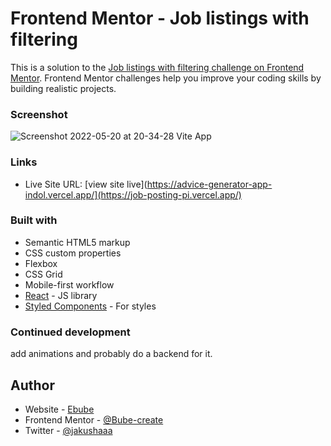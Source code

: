 # Frontend Mentor - Job listings with filtering

This is a solution to the [Job listings with filtering challenge on Frontend Mentor](https://www.frontendmentor.io/challenges/job-listings-with-filtering-ivstIPCt). Frontend Mentor challenges help you improve your coding skills by building realistic projects. 

### Screenshot

![Screenshot 2022-05-20 at 20-34-28 Vite App](https://user-images.githubusercontent.com/53101939/169599408-a54a6fdb-d0a1-46cd-85ff-0d63fde77cb1.png)


### Links

-   Live Site URL: [view site live](https://advice-generator-app-indol.vercel.app/](https://job-posting-pi.vercel.app/)



### Built with

- Semantic HTML5 markup
- CSS custom properties
- Flexbox
- CSS Grid
- Mobile-first workflow
- [React](https://reactjs.org/) - JS library
- [Styled Components](https://styled-components.com/) - For styles


### Continued development

add animations and probably do a backend for it.


## Author

-   Website - [Ebube](https://personal-website-alpha-azure.vercel.app/)
-   Frontend Mentor - [@Bube-create](https://www.frontendmentor.io/profile/Bube-create)
-   Twitter - [@jakushaaa](https://www.twitter.com/jakushaaa)




